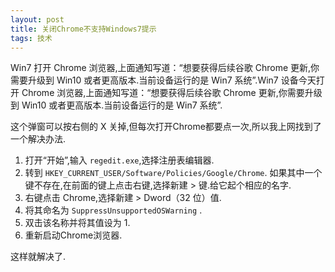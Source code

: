 ```yaml
---
layout: post
title: 关闭Chrome不支持Windows7提示
tags: 技术
---
```


Win7 打开 Chrome 浏览器,上面通知写道：“想要获得后续谷歌 Chrome 更新,你需要升级到 Win10 或者更高版本.当前设备运行的是 Win7 系统”.Win7 设备今天打开 Chrome 浏览器,上面通知写道：“想要获得后续谷歌 Chrome 更新,你需要升级到 Win10 或者更高版本.当前设备运行的是 Win7 系统”.

这个弹窗可以按右侧的 X 关掉,但每次打开Chrome都要点一次,所以我上网找到了一个解决办法.

1. 打开“开始”,输入 `regedit.exe`,选择注册表编辑器.
2. 转到 `HKEY_CURRENT_USER/Software/Policies/Google/Chrome`. 如果其中一个键不存在,在前面的键上点击右键,选择新建 > 键.给它起个相应的名字.
3. 右键点击 Chrome,选择新建 > Dword（32 位）值.
4. 将其命名为 `SuppressUnsupportedOSWarning` .
5. 双击该名称并将其值设为 1.
6. 重新启动Chrome浏览器.

这样就解决了.